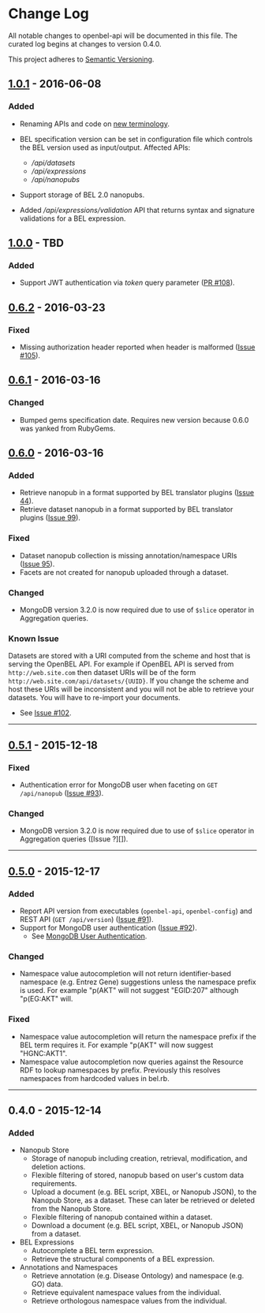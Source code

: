 # Change Log
All notable changes to openbel-api will be documented in this file. The curated log begins at changes to version 0.4.0.

This project adheres to [Semantic Versioning][Semantic Versioning].

## [1.0.1][1.0.1] - 2016-06-08
### Added
- Renaming APIs and code on [new terminology][new terminology].

- BEL specification version can be set in configuration file which controls the BEL version used as input/output. Affected APIs:

  - */api/datasets*
  - */api/expressions*
  - */api/nanopubs*

- Support storage of BEL 2.0 nanopubs.
- Added */api/expressions/validation* API that returns syntax and signature validations for a BEL expression.

## [1.0.0][1.0.0] - TBD
### Added
- Support JWT authentication via *token* query parameter ([PR #108][108]).

## [0.6.2][0.6.2] - 2016-03-23
### Fixed
- Missing authorization header reported when header is malformed ([Issue #105][105]).

## [0.6.1][0.6.1] - 2016-03-16
### Changed
- Bumped gems specification date. Requires new version because 0.6.0 was yanked from RubyGems.

## [0.6.0][0.6.0] - 2016-03-16
### Added
- Retrieve nanopub in a format supported by BEL translator plugins ([Issue 44][44]).
- Retrieve dataset nanopub in a format supported by BEL translator plugins ([Issue 99][99]).

### Fixed
- Dataset nanopub collection is missing annotation/namespace URIs ([Issue 95][95]).
- Facets are not created for nanopub uploaded through a dataset.

### Changed
- MongoDB version 3.2.0 is now required due to use of `$slice` operator in Aggregation queries.

### Known Issue
Datasets are stored with a URI computed from the scheme and host that is serving the OpenBEL API. For example if OpenBEL API is served from `http://web.site.com` then dataset URIs will be of the form `http://web.site.com/api/datasets/{UUID}`. If you change the scheme and host these URIs will be inconsistent and you will not be able to retrieve your datasets. You will have to re-import your documents.

  - See [Issue #102][102].

-----

## [0.5.1][0.5.1] - 2015-12-18
### Fixed
- Authentication error for MongoDB user when faceting on `GET /api/nanopub` ([Issue #93][93]).

### Changed
- MongoDB version 3.2.0 is now required due to use of `$slice` operator in Aggregation queries ([Issue ?][]).

-----

## [0.5.0][0.5.0] - 2015-12-17
### Added
- Report API version from executables (`openbel-api`, `openbel-config`) and REST API (`GET /api/version`) ([Issue #91][91]).
- Support for MongoDB user authentication ([Issue #92][92]).
  - See [MongoDB User Authentication][MongoDB User Authentication].

### Changed
- Namespace value autocompletion will not return identifier-based namespace (e.g. Entrez Gene) suggestions unless the namespace prefix is used. For example "p(AKT" will not suggest "EGID:207" although "p(EG:AKT" will.

### Fixed
- Namespace value autocompletion will return the namespace prefix if the BEL term requires it. For example "p(AKT" will now suggest "HGNC:AKT1".
- Namespace value autocompletion now queries against the Resource RDF to lookup namespaces by prefix. Previously this resolves namespaces from hardcoded values in bel.rb.

-----

## 0.4.0 - 2015-12-14
### Added
- Nanopub Store
  - Storage of nanopub including creation, retrieval, modification, and deletion actions.
  - Flexible filtering of stored, nanopub based on user's custom data requirements.
  - Upload a document (e.g. BEL script, XBEL, or Nanopub JSON), to the Nanopub Store, as a dataset. These can later be retrieved or deleted from the Nanopub Store.
  - Flexible filtering of nanopub contained within a dataset.
  - Download a document (e.g. BEL script, XBEL, or Nanopub JSON) from a dataset.
- BEL Expressions
  - Autocomplete a BEL term expression.
  - Retrieve the structural components of a BEL expression.
- Annotations and Namespaces
  - Retrieve annotation (e.g. Disease Ontology) and namespace (e.g. GO) data.
  - Retrieve equivalent namespace values from the individual.
  - Retrieve orthologous namespace values from the individual.

[1.0.1]:                       https://github.com/OpenBEL/openbel-api/compare/0.6.2...1.0.1
[1.0.0]:                       https://github.com/OpenBEL/openbel-api/compare/0.6.2...1.0.0
[0.6.2]:                       https://github.com/OpenBEL/openbel-api/compare/0.6.1...0.6.2
[0.6.1]:                       https://github.com/OpenBEL/openbel-api/compare/0.6.0...0.6.1
[0.6.0]:                       https://github.com/OpenBEL/openbel-api/compare/0.5.1...0.6.0
[0.5.1]:                       https://github.com/OpenBEL/openbel-api/compare/0.5.0...0.5.1
[0.5.0]:                       https://github.com/OpenBEL/openbel-api/compare/0.4.0...0.5.0
[Semantic Versioning]:         http://semver.org
[MongoDB User Authentication]: https://github.com/OpenBEL/openbel-api/wiki/Configuring-the-Nanopub-Store#mongodb-user-authentication
[44]:                          https://github.com/OpenBEL/openbel-api/issues/44
[91]:                          https://github.com/OpenBEL/openbel-api/issues/91
[92]:                          https://github.com/OpenBEL/openbel-api/issues/92
[93]:                          https://github.com/OpenBEL/openbel-api/issues/93
[95]:                          https://github.com/OpenBEL/openbel-api/issues/95
[99]:                          https://github.com/OpenBEL/openbel-api/issues/99
[102]:                         https://github.com/OpenBEL/openbel-api/issues/102
[105]:                         https://github.com/OpenBEL/openbel-api/issues/105
[108]:                         https://github.com/OpenBEL/openbel-api/issues/108
[new terminology]:             https://github.com/OpenBEL/openbel-api#vocabulary

